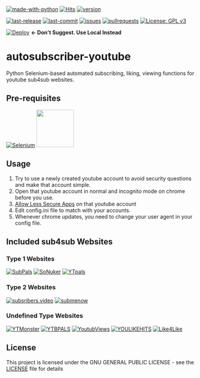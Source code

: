 [![made-with-python](https://img.shields.io/badge/Made%20with-Python-1f425f.svg)](https://www.python.org/)
 [![Hits](https://hits.seeyoufarm.com/api/count/incr/badge.svg?url=https%3A%2F%2Fgithub.com%2Fatalaydenknalbant%2Fautosubscriber-youtube%2F&count_bg=%2379C83D&title_bg=%23555555&icon=&icon_color=%23E7E7E7&title=hits&edge_flat=false)](https://hits.seeyoufarm.com) [![version](https://img.shields.io/github/v/release/atalaydenknalbant/autosubscriber-youtube)](https://github.com/atalaydenknalbant/autosubscriber-youtube/releases/latest)

[![last-release](https://img.shields.io/github/release-date/atalaydenknalbant/autosubscriber-youtube)](https://github.com/atalaydenknalbant/autosubscriber-youtube/releases) [![last-commit](https://img.shields.io/github/last-commit/atalaydenknalbant/autosubscriber-youtube)](https://github.com/atalaydenknalbant/autosubscriber-youtube/graphs/commit-activity) [![issues](https://img.shields.io/github/issues/atalaydenknalbant/autosubscriber-youtube)](https://github.com/atalaydenknalbant/autosubscriber-youtube/issues) [![pullrequests](https://img.shields.io/github/issues-pr/atalaydenknalbant/autosubscriber-youtube)](https://github.com/atalaydenknalbant/autosubscriber-youtube/pulls) [![License: GPL v3](https://img.shields.io/github/license/atalaydenknalbant/autosubscriber-youtube)](https://www.gnu.org/licenses/gpl-3.0) 

[![Deploy](https://www.herokucdn.com/deploy/button.svg)](https://heroku.com/deploy?template=https://github.com/atalaydenknalbant/autosubscriber-youtube) **<- Don't Suggest. Use Local Instead**
# autosubscriber-youtube 
Python Selenium-based automated subscribing, liking, viewing functions for youtube sub4sub websites.

## Pre-requisites
[![Selenium](https://lh3.googleusercontent.com/pw/ACtC-3eLj66WsfcMGU2zDkC8Db2Lu7E4yz1dCuHsgH3xOqgG4mp_JAInpyYvg5IfPMzulOUJuxwMYoEFIY0bnLE2-SpqAxRTyfrGhWIcL7EXSLfx4E5dNu8QGUJk9HbD99kun_jJdqvDBxxfGg7MxdaDFawf=s100-no?authuser=0)](https://pypi.org/project/selenium/) <a href="https://pypi.org/project/webdriver-manager/">
<img src="https://i.imgur.com/4ype8VS.png" width=100 height=100 >
</a> 


## Usage
1. Try to use a newly created youtube account to avoid security questions and make that account simple.
1. Open that youtube account in normal and incognito mode on chrome before you use.
1. [Allow Less Secure Apps](https://myaccount.google.com/lesssecureapps) on that youtube account 
1. Edit config.ini file to match with your accounts.
1. Whenever chrome updates, you need to change your user agent in your config file.

## Included sub4sub Websites
### Type 1 Websites 
[![SubPals](https://i.imgur.com/LDLXnc3.png)](https://www.subpals.com/) [![SoNuker](https://i.imgur.com/6aiqMqU.png)](https://www.sonuker.com/) [![YTpals](https://i.imgur.com/Mshkf4A.png)](https://www.ytpals.com/) 
### Type 2 Websites 
[![subsribers.video](https://i.imgur.com/wkV0Jwr.png)](https://www.subscribers.video/) [![submenow](https://i.imgur.com/mezgkwJ.png)](https://www.submenow.com/)
### Undefined Type Websites 
[![YTMonster](https://i.imgur.com/ft5Gp5Z.png)](https://www.ytmonster.net/r/atalaymro1) [![YTBPALS](https://i.imgur.com/sGJgqfK.png)](https://ytbpals.com/) [![YoutubViews](https://i.imgur.com/FGlNFkd.png)](https://youtubviews.com/) [![YOULIKEHITS](https://i.imgur.com/N47FKmk.png)](http://ylkhts.cc/?id=2445892) [![Like4Like](https://i.imgur.com/CiDYTMI.png)](https://www.like4like.org/) 

## License
This project is licensed under the GNU GENERAL PUBLIC LICENSE - see the [LICENSE](LICENSE) file for details
